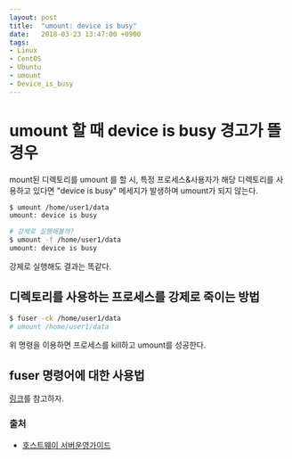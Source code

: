 ```yaml
---
layout: post
title:  "umount: device is busy"
date:   2018-03-23 13:47:00 +0900
tags:
- Linux
- CentOS
- Ubuntu
- umount
- Device_is_busy
---
```


# umount 할 때 device is busy 경고가 뜰 경우

mount된 디렉토리를 umount 를 할 시, 특정 프로세스&사용자가 해당 디렉토리를 사용하고 있다면 "device is busy" 메세지가 발생하며 umount가 되지 않는다.

```sh
$ umount /home/user1/data
umount: device is busy

# 강제로 실행해볼까? 
$ umount -f /home/user1/data
umount: device is busy
```

강제로 실행해도 결과는 똑같다.

## 디렉토리를 사용하는 프로세스를 강제로 죽이는 방법

```sh
$ fuser -ck /home/user1/data
# umount /home/user1/data
```

위 명령을 이용하면 프로세스를 kill하고 umount를 성공한다. 

## fuser 명령어에 대한 사용법

[링크](https://rainofpainki.github.io/linux-fuser/)를 참고하자.


### 출처

- [호스트웨이 서버운영가이드](http://faq.hostway.co.kr/Linux_ETC/4209)